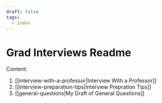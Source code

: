```yaml
---
draft: false
tags:
  - index
---
```


# Grad Interviews Readme

Content:
1. [[interview-with-a-professor|Interview With a Professor]]
2. [[interview-preparation-tips|Interview Prepration Tips]]
3. [[general-questions|My Draft of General Questions]]


